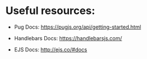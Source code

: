 # Useful resources:

- Pug Docs: https://pugjs.org/api/getting-started.html

- Handlebars Docs: https://handlebarsjs.com/

- EJS Docs: http://ejs.co/#docs